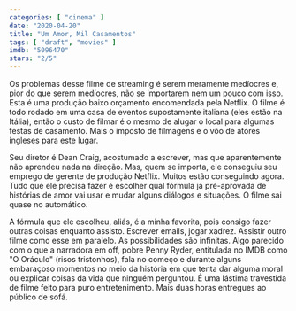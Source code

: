 ```yaml
---
categories: [ "cinema" ]
date: "2020-04-20"
title: "Um Amor, Mil Casamentos"
tags: [ "draft", "movies" ]
imdb: "5096470"
stars: "2/5"
---
```

Os problemas desse filme de streaming é serem meramente medíocres e, pior do que serem medíocres, não se importarem nem um pouco com isso. Esta é uma produção baixo orçamento encomendada pela Netflix. O filme é todo rodado em uma casa de eventos supostamente italiana (eles estão na Itália), então o custo de filmar é o mesmo de alugar o local para algumas festas de casamento. Mais o imposto de filmagens e o vôo de atores ingleses para este lugar.

Seu diretor é Dean Craig, acostumado a escrever, mas que aparentemente não aprendeu nada na direção. Mas, quem se importa, ele conseguiu seu emprego de gerente de produção Netflix. Muitos estão conseguindo agora. Tudo que ele precisa fazer é escolher qual fórmula já pré-aprovada de histórias de amor vai usar e mudar alguns diálogos e situações. O filme sai quase no automático.

A fórmula que ele escolheu, aliás, é a minha favorita, pois consigo fazer outras coisas enquanto assisto. Escrever emails, jogar xadrez. Assistir outro filme como esse em paralelo. As possibilidades são infinitas. Algo parecido com o que a narradora em off, pobre Penny Ryder, entitulada no IMDB como "O Oráculo" (risos tristonhos), fala no começo e durante alguns embaraçoso momentos no meio da história em que tenta dar alguma moral ou explicar coisas da vida que ninguém perguntou. É uma lástima travestida de filme feito para puro entretenimento. Mais duas horas entregues ao público de sofá.
